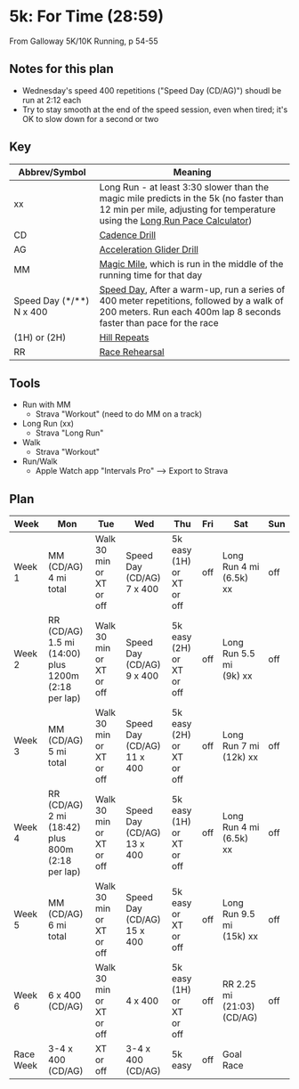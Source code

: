 # 5k: For Time (28:59)

From Galloway 5K/10K Running, p 54-55

## Notes for this plan

- Wednesday's speed 400 repetitions ("Speed Day (CD/AG)") shoudl be run at 2:12 each
- Try to stay smooth at the end of the speed session, even when tired; it's OK to slow down for a second or two

## Key

| Abbrev/Symbol | Meaning |
|---|---|
| xx | Long Run - at least 3:30 slower than the magic mile predicts in the 5k (no faster than 12 min per mile, adjusting for temperature using the [Long Run Pace Calculator](../templates_and_reference/long_run_pace_calc.md)) |
| CD | [Cadence Drill](../drills/cadence_drill.md) |
| AG | [Acceleration Glider Drill](../drills/acceleration_glider_drill.md) |
| MM | [Magic Mile](../drills/magic_mile.md), which is run in the middle of the running time for that day |
| Speed Day (*/**) N x 400 | [Speed Day](../drills/speed_day.md), After a warm-up, run a series of 400 meter repetitions, followed by a walk of 200 meters. Run each 400m lap 8 seconds faster than pace for the race |
| (1H) or (2H) | [Hill Repeats](../drills/hill_repeats.md) |
| RR | [Race Rehearsal](../drills/race_rehearsal.md) |

## Tools

- Run with MM
  - Strava "Workout" (need to do MM on a track)
- Long Run (xx)
  - Strava "Long Run"
- Walk
  - Strava "Workout"
- Run/Walk
  - Apple Watch app "Intervals Pro" --> Export to Strava

## Plan

| Week | Mon | Tue | Wed | Thu | Fri | Sat | Sun |
|---|---|---|---|---|---|---|---|
| Week 1 | MM (CD/AG)<br>4 mi total | Walk 30 min<br>or XT<br>or off | Speed Day (CD/AG)<br>7 x 400 | 5k easy (1H)<br>or XT<br>or off | off | Long Run 4 mi<br>(6.5k) xx | off |
| Week 2 | RR (CD/AG)<br>1.5 mi (14:00)<br>plus 1200m (2:18 per lap) | Walk 30 min<br>or XT<br>or off | Speed Day (CD/AG)<br>9 x 400 | 5k easy (2H)<br>or XT<br>or off | off | Long Run 5.5 mi<br>(9k) xx | off |
| Week 3 | MM (CD/AG)<br>5 mi total | Walk 30 min<br>or XT<br>or off | Speed Day (CD/AG)<br>11 x 400 | 5k easy (2H)<br>or XT<br>or off | off | Long Run 7 mi<br>(12k) xx | off |
| Week 4 | RR (CD/AG)<br>2 mi (18:42)<br>plus 800m (2:18 per lap) | Walk 30 min<br>or XT<br>or off | Speed Day (CD/AG)<br>13 x 400 | 5k easy (1H)<br>or XT<br>or off | off | Long Run 4 mi<br>(6.5k) xx | off |
| Week 5 | MM (CD/AG)<br>6 mi total | Walk 30 min<br>or XT<br>or off | Speed Day (CD/AG)<br>15 x 400 | 5k easy<br>or XT<br>or off | off | Long Run 9.5 mi<br>(15k) xx | off |
| Week 6 | 6 x 400 (CD/AG) | Walk 30 min<br>or XT<br>or off | 4 x 400 | 5k easy (1H)<br>or XT<br>or off | off | RR 2.25 mi (21:03)<br>(CD/AG) | off |
| Race Week | 3-4 x 400 (CD/AG) | XT or off | 3-4 x 400 (CD/AG) | 5k easy | off | Goal Race | |
